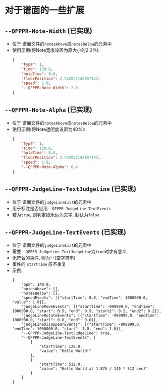 # 对于谱面的一些扩展

## `--QFPPR-Note-Width` (已实现)
- 位于 谱面文件的`notesAbove`或`notesBelow`的元素中
- 使用示例(将Note宽度设置为原大小的2.0倍):
    ```json
    {
        "type": 1,
        "time": 128.0,
        "holdTime": 0.0,
        "floorPosition": 2.742857142857143,
        "speed": 1.0,
        "--QFPPR-Note-Width": 2.0
    }
    ```

## `--QFPPR-Note-Alpha` (已实现)
- 位于 谱面文件的`notesAbove`或`notesBelow`的元素中
- 使用示例(将Note透明度设置为40%):
    ```json
    {
        "type": 1,
        "time": 128.0,
        "holdTime": 0.0,
        "floorPosition": 2.742857142857143,
        "speed": 1.0,
        "--QFPPR-Note-Alpha": 0.4
    }
    ```

## `--QFPPR-JudgeLine-TextJudgeLine` (已实现)
- 位于 谱面文件的`judgeLineList`的元素中
- 用于标注是否应用`--QFPPR-JudgeLine-TextEvents`
- 若为`true`, 则判定线永远为文字, 默认为`false`

## `--QFPPR-JudgeLine-TextEvents` (已实现)
- 位于 谱面文件的`judgeLineList`的元素中
- 需要`--QFPPR-JudgeLine-TextJudgeLine`为`true`时才有意义
- 无符合的事件, 则为`""`(空字符串)
- 事件的 `startTime` 应不重复
- 示例:
    ```
    {
        "bpm": 140.0,
        "notesAbove": [],
        "notesBelow": [],
        "speedEvents": [{"startTime": 0.0, "endTime": 1000000.0, "value": 1.0}],
        "judgeLineMoveEvents": [{"startTime": -999999.0, "endTime": 1000000.0, "start": 0.5, "end": 0.5, "start2": 0.2, "end2": 0.2}],
        "judgeLineRotateEvents": [{"startTime": -999999.0, "endTime": 1000000.0, "start": 0.0, "end": 0.0}],
        "judgeLineDisappearEvents": [{"startTime": -999999.0, "endTime": 1000000.0, "start": 1.0, "end": 1.0}],
        "--QFPPR-JudgeLine-TextJudgeLine": true,
        "--QFPPR-JudgeLine-TextEvents": [
            {
                "startTime": 128.0,
                "value": "Hello World!"
            },
            {
                "startTime": 512.0,
                "value": "Hello World at 1.875 / 140 * 512 sec!"
            }
        ]
    }
    ```